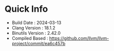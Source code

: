 # Quick Info
* Build Date : 2024-03-13
* Clang Version : 18.1.2
* Binutils Version : 2.42.0
* Compiled Based : https://github.com/llvm/llvm-project/commit/ea6c457b
